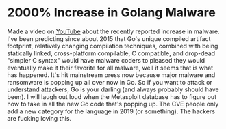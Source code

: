 # 2000% Increase in Golang Malware

Made a video on [YouTube] about the recently reported increase in
malware. I've been predicting since about 2015 that Go's unique compiled
artifact footprint, relatively changing compilation techniques, combined
with being statically linked, cross-platform compilable, C compatible,
and drop-dead "simpler C syntax" would have malware coders to pleased
they would eventually make it their favorite for all malware, well it
seems that is what has happened. It's hit mainstream press now because
major malware and ransomware is popping up all over now in Go. So if you
want to attack or understand attackers, Go is your darling (and always
probably should have been). I will laugh out loud when the Metasploit
database has to figure out how to take in all the new Go code that's
popping up. The CVE people only add a new category for the language in
2019 (or something). The hackers are fucking loving this.

[YouTube]: <https://youtu.be/aEDDTHj70II>
